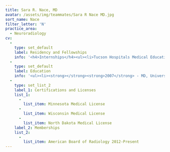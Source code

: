 ```yaml
---
title: Sara R. Nace, MD
avatar: /assets/img/teammates/Sara R Nace MD.jpg
sort_name: Nace
filter_letter: 'N'
practice_area:
  - Neuroradiology
cv:
  - 
    type: set_default
    label: Residency and Fellowships
    info: '<h4>Internships</h4><ul><li>Tucson Hospitals Medical Education Program, Tucson, AZ, 2008</li></ul><h4>Residencies</h4><ul><li>University of Arizona College of Medicine, Tucson, AZ, 2012</li></ul><h4>Fellowships</h4><ul><li>University of Wisconsin-Madison, University Hospital & Clinics, Madison, WI, 2013-2014</li></ul>'
  - 
    type: set_default
    label: Education
    info: '<ul><li><strong></strong><strong>2007</strong> - MD, University of Minnesota Medical School, Minneapolis, MN</li><li><strong>1999</strong> - BA, College of Saint Benedict, Saint Joseph, MN<span></span></li></ul>'
  - 
    type: set_list_2
    label_1: Certifications and Licenses
    list_1:
      - 
        list_item: Minnesota Medical License
      - 
        list_item: Wisconsin Medical License
      - 
        list_item: North Dakota Medical License
    label_2: Memberships
    list_2:
      - 
        list_item: American Board of Radiology 2012-Present
---
```

